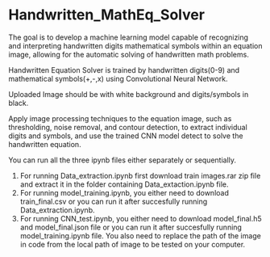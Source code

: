 # Handwritten_MathEq_Solver
The goal is to develop a machine learning model capable of recognizing and interpreting handwritten digits mathematical symbols within an equation image, allowing for the automatic solving of handwritten math problems.

Handwritten Equation Solver is trained by handwritten digits(0-9) and mathematical symbols(+,-,x) using Convolutional Neural Network.
 
Uploaded Image should be with white background and digits/symbols in black.

Apply image processing techniques to the equation image, such as thresholding, noise removal, and contour detection, to extract individual digits and symbols, and use the trained CNN model detect to solve the handwritten equation.

You can run all the three ipynb files either separately or sequentially.
1. For running Data_extraction.ipynb first download train images.rar zip file and extract it in the folder containing Data_extaction.ipynb file.
2. For running model_training.ipynb, you either need to download train_final.csv or you can run it after succesfully running Data_extraction.ipynb.
3. For running CNN_test.ipynb, you either need to download model_final.h5 and model_final.json file or you can run it after succesfully running model_training.ipynb file. You also need to replace the path of the image in code from the local path of image to be tested on your computer.




